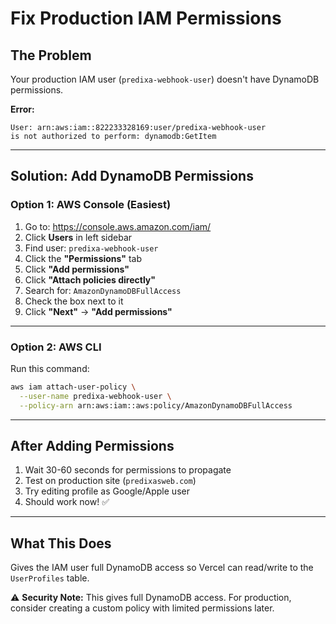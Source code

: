 # Fix Production IAM Permissions

## The Problem

Your production IAM user (`predixa-webhook-user`) doesn't have DynamoDB permissions.

**Error:**
```
User: arn:aws:iam::822233328169:user/predixa-webhook-user 
is not authorized to perform: dynamodb:GetItem
```

---

## Solution: Add DynamoDB Permissions

### Option 1: AWS Console (Easiest)

1. Go to: https://console.aws.amazon.com/iam/
2. Click **Users** in left sidebar
3. Find user: `predixa-webhook-user`
4. Click the **"Permissions"** tab
5. Click **"Add permissions"**
6. Click **"Attach policies directly"**
7. Search for: `AmazonDynamoDBFullAccess`
8. Check the box next to it
9. Click **"Next"** → **"Add permissions"**

---

### Option 2: AWS CLI

Run this command:

```bash
aws iam attach-user-policy \
  --user-name predixa-webhook-user \
  --policy-arn arn:aws:iam::aws:policy/AmazonDynamoDBFullAccess
```

---

## After Adding Permissions

1. Wait 30-60 seconds for permissions to propagate
2. Test on production site (`predixasweb.com`)
3. Try editing profile as Google/Apple user
4. Should work now! ✅

---

## What This Does

Gives the IAM user full DynamoDB access so Vercel can read/write to the `UserProfiles` table.

⚠️ **Security Note:** This gives full DynamoDB access. For production, consider creating a custom policy with limited permissions later.




